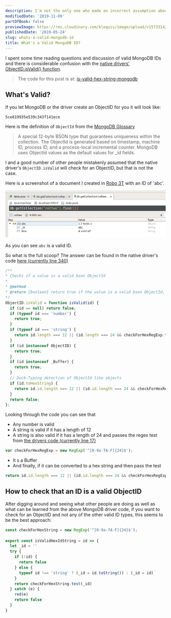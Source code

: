 ```yaml
---
description: I'm not the only one who made an incorrect assumption about MongoDB's `ObjectID.isValid()` function.
modifiedDate: '2019-11-09'
partOfBook: false
previewImage: https://res.cloudinary.com/klequis/image/upload/v1573314204/whats-a-valide-mongodb-id.post_nk9pf3.png
publishedDate: '2019-05-24'
slug: whats-a-valid-mongodb-id
title: What's a Valid MongoDB ID?
---
```


I spent some time reading questions and discussion of valid MongoDB IDs and there is considerable confusion with the [native drivers'](https://mongodb.github.io/node-mongodb-native/) [ObjectID.isValid() function](https://mongodb.github.io/node-mongodb-native/3.2/api/ObjectID.html#.isValid).

> The code for this post is at: [is-valid-hex-string-mongodb](https://github.com/klequis/is-valid-hex-string-mongodb)


## What's Valid?

If you let MongoDB or the driver create an ObjectID for you it will look like:
```
5ce819935e539c343f141ece
```

Here is the definition of `ObjectId` from the [MongoDB Glossary](https://docs.mongodb.com/manual/reference/glossary/index.html)

> A special 12-byte BSON type that guarantees uniqueness within the collection. The ObjectId is generated based on timestamp, machine ID, process ID, and a process-local incremental counter. MongoDB uses ObjectId values as the default values for _id fields.

I and a good number of other people mistakenly assumed that the native driver's `ObjectID.isValid` will check for an ObjectID, but that is not the case.

Here is a screenshot of a document I created in [Robo 3T](https://robomongo.org/) with an ID of 'abc'.

![document in Robo 3T](objIdInRobo3T.png)

As you can see `abc` is a valid ID. 

So what is the full scoop? The answer can be found in the native driver's code [here (currently line 340)](https://mongodb.github.io/node-mongodb-native/3.2/api/node_modules_bson_lib_bson_objectid.js.html)


```js
/**
* Checks if a value is a valid bson ObjectId
*
* @method
* @return {boolean} return true if the value is a valid bson ObjectId, return false otherwise.
*/
ObjectID.isValid = function isValid(id) {
  if (id == null) return false;
  if (typeof id === 'number') {
    return true;
  }
  if (typeof id === 'string') {
    return id.length === 12 || (id.length === 24 && checkForHexRegExp.test(id));
  }
  if (id instanceof ObjectID) {
    return true;
  }
  if (id instanceof _Buffer) {
    return true;
  }
  // Duck-Typing detection of ObjectId like objects
  if (id.toHexString) {
    return id.id.length === 12 || (id.id.length === 24 && checkForHexRegExp.test(id.id));
  }
  return false;
};
```

Looking through the code you can see that
- Any number is valid
- A string is valid if it has a length of 12
- A string is also valid if it has a length of 24 and passes the regex test from [the drivers code (currently line 17)](https://mongodb.github.io/node-mongodb-native/3.2/api/node_modules_bson_lib_bson_objectid.js.html)

```js
var checkForHexRegExp = new RegExp('^[0-9a-fA-F]{24}$');
```
- It s a Buffer
- And finally, if it can be converted to a hex string and then pass the test

```js
return id.id.length === 12 || (id.id.length === 24 && checkForHexRegExp.test(id.id));
```

## How to check that an ID is a valid ObjectID

After digging around and seeing what other people are doing as well as what can be learned from the above MongoDB driver code, if you want to check for an ObjectID and not any of the other valid ID types, this seems to be the best approach:

```js
const checkForHexString = new RegExp('^[0-9a-fA-F]{24}$');

export const isValidHexIdString = id => {
  let _id = ''
  try {
    if (!id) {
      return false
    } else {
      typeof id !== 'string' ? (_id = id.toString()) : (_id = id)
    }
    return checkForHexString.test(_id)
  } catch (e) {
    red(e)
    return false
  }
}
```
